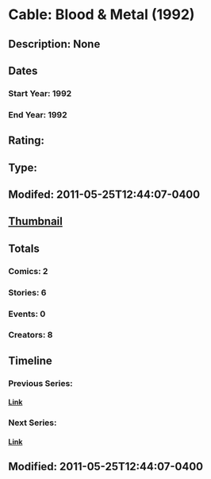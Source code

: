 # Cable: Blood & Metal (1992)
## Description: None
## Dates
### Start Year: 1992
### End Year: 1992
## Rating: 
## Type: 
## Modifed: 2011-05-25T12:44:07-0400
## [Thumbnail](http://i.annihil.us/u/prod/marvel/i/mg/c/20/4bb583e00f5fc.jpg)
## Totals
### Comics: 2
### Stories: 6
### Events: 0
### Creators: 8
## Timeline
### Previous Series: 
#### [Link]()
### Next Series: 
#### [Link]()
## Modified: 2011-05-25T12:44:07-0400
